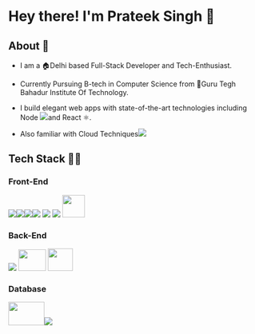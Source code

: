 # Hey there! I'm Prateek Singh 👋 

## About 📜 
* I am a 🏠Delhi based Full-Stack Developer and Tech-Enthusiast.

* Currently Pursuing B-tech in Computer Science from 🏫Guru Tegh Bahadur Institute Of Technology.
* I build elegant web apps with state-of-the-art technologies including Node <img src="https://img.icons8.com/windows/30/000000/nodejs.png"/>and React ⚛️.       
* Also familiar with Cloud Techniques<img src="https://img.icons8.com/color/30/000000/amazon-web-services.png"/>

## Tech Stack 👨‍💻

### Front-End
<img src="https://img.icons8.com/color/45/000000/html-5.png"/><img src="https://img.icons8.com/color/45/000000/css3.png"/><img src="https://img.icons8.com/color/45/000000/bootstrap.png"/><img src="https://img.icons8.com/color/45/000000/material-ui.png"/> <img src="https://img.icons8.com/color/45/000000/markdown.png"/> <img src="https://img.icons8.com/color/45/000000/react-native.png"/> <img src="https://dimitr.im/static/b73e0a72f6992bfc1927697de0a52143/ddb9e/gatsby.png" width=45 height=45 />
### Back-End
<img src="https://img.icons8.com/color/45/000000/nodejs.png"/> <img src="https://www.vectorlogo.zone/logos/expressjs/expressjs-ar21.svg" width=55 height=43  /> <img src="https://3.imimg.com/data3/DF/OD/MY-9448947/java-server-pages-jsp-250x250.png" width=50 height=45  />
### Database
<img src="https://banner2.cleanpng.com/20190129/qlx/kisspng-logo-mysql-organization-brand-database-mysql-development-5c507af1d46325.50972441154877822587.jpg" width=72 height=47 /><img src="https://img.icons8.com/color/48/000000/mongodb.png"/>
<!--
**Prateeks15/Prateeks15** is a ✨ _special_ ✨ repository because its `README.md` (this file) appears on your GitHub profile.

Here are some ideas to get you started:

- 🔭 I’m currently working on ...
- 🌱 I’m currently learning ...
- 👯 I’m looking to collaborate on ...
- 🤔 I’m looking for help with ...
- 💬 Ask me about ...
- 📫 How to reach me: ...
- 😄 Pronouns: ...
- ⚡ Fun fact: ...
-->
